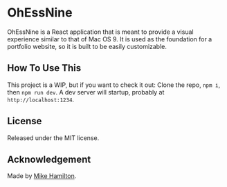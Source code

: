 # OhEssNine

OhEssNine is a React application that is meant to provide a visual experience similar to that of Mac OS 9. It is used as the foundation for a portfolio website, so it is built to be easily customizable.

## How To Use This
This project is a WIP, but if you want to check it out:
Clone the repo, `npm i`, then `npm run dev`. A dev server will startup, probably at `http://localhost:1234`.

## License
Released under the MIT license.

## Acknowledgement
Made by [Mike Hamilton](http://miska.me).
